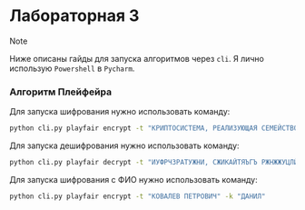 # Лабораторная 3

> [!NOTE]
> Ниже описаны гайды для запуска алгоритмов через `cli`. Я лично использую `Powershell` в `Pycharm`. 

### Алгоритм Плейфейра

Для запуска шифрования нужно использовать команду: 

```bash
python cli.py playfair encrypt -t "КРИПТОСИСТЕМА, РЕАЛИЗУЮЩАЯ СЕМЕЙСТВО КРИПТОГРАФИЧЕСКИХ ПРЕОБРАЗОВАНИЙ, ОБЫЧНО ЯВЛЯЕТСЯ ОТКРЫТОЙ СИСТЕМОЙ" -k "ФИАЛКА"
```

Для запуска дешифрования нужно использовать команду: 

```bash
python cli.py playfair decrypt -t "ИУФРЧЗРАТУЖНИ, СЖИКАЙТЯЪГЪ РЖНЖЖУЦЛЙ ГЩЕРУЧОСИИАРОУАБР РСЖДИХЛЖНГВЖКЕ, МГЯТОД ЮГГЫЗРЧЪ ЗЧИУЛЫДМ РАТУЖНДМ" -k "ФИАЛКА"
```

Для запуска шифрования с ФИО нужно использовать команду: 

```bash
python cli.py playfair encrypt -t "КОВАЛЕВ ПЕТРОВИЧ" -k "ДАНИЛ"
```